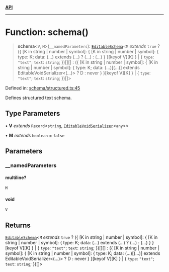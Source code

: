 [**API**](../API.md)

***

# Function: schema()

> **schema**\<`V`, `M`\>(`__namedParameters`): [`EditableSchema`](../interfaces/EditableSchema.md)\<`M` *extends* `true` ? (\{ \[K in string \| number \| symbol\]: \{ \[K in string \| number \| symbol\]: \{ type: K; data: (...) extends (...) ? (...) : (...) \} \}\[keyof V\]\[K\] \} \| \{ `type`: `"text"`; `text`: `string`; \})[][] : (\{ \[K in string \| number \| symbol\]: \{ \[K in string \| number \| symbol\]: \{ type: K; data: (...)\[(...)\] extends EditableVoidSerializer\<(...)\> ? D : never \} \}\[keyof V\]\[K\] \} \| \{ `type`: `"text"`; `text`: `string`; \})[]\>

Defined in: [schema/structured.ts:45](https://github.com/inokawa/edix/blob/01d58ece64bb1beb7c3cb038988926f097264356/src/core/schema/structured.ts#L45)

Defines structured text schema.

## Type Parameters

• **V** *extends* `Record`\<`string`, [`EditableVoidSerializer`](../interfaces/EditableVoidSerializer.md)\<`any`\>\>

• **M** *extends* `boolean` = `false`

## Parameters

### \_\_namedParameters

#### multiline?

`M`

#### void

`V`

## Returns

[`EditableSchema`](../interfaces/EditableSchema.md)\<`M` *extends* `true` ? (\{ \[K in string \| number \| symbol\]: \{ \[K in string \| number \| symbol\]: \{ type: K; data: (...) extends (...) ? (...) : (...) \} \}\[keyof V\]\[K\] \} \| \{ `type`: `"text"`; `text`: `string`; \})[][] : (\{ \[K in string \| number \| symbol\]: \{ \[K in string \| number \| symbol\]: \{ type: K; data: (...)\[(...)\] extends EditableVoidSerializer\<(...)\> ? D : never \} \}\[keyof V\]\[K\] \} \| \{ `type`: `"text"`; `text`: `string`; \})[]\>
